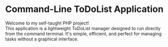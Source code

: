 
# Command-Line ToDoList Application  

Welcome to my self-taught PHP project!  
This application is a lightweight ToDoList manager designed to run directly from the command terminal. It's simple, efficient, and perfect for managing tasks without a graphical interface.